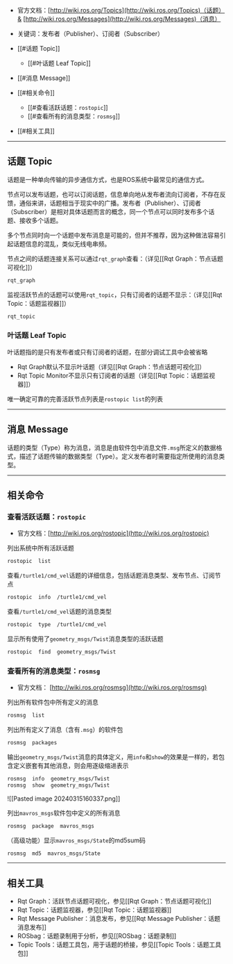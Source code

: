 + 官方文档：[http://wiki.ros.org/Topics](http://wiki.ros.org/Topics)（话题）& [http://wiki.ros.org/Messages](http://wiki.ros.org/Messages)（消息）
+ 关键词：发布者（Publisher）、订阅者（Subscriber）

+ [[#话题 Topic]]
	+ [[#叶话题 Leaf Topic]]
+ [[#消息 Message]]
+ [[#相关命令]]
	+ [[#查看活跃话题：`rostopic`]]
	+ [[#查看所有的消息类型：`rosmsg`]]
+ [[#相关工具]]

---
## 话题 Topic

话题是一种单向传输的异步通信方式，也是ROS系统中最常见的通信方式。

节点可以发布话题，也可以订阅话题，信息单向地从发布者流向订阅者，不存在反馈，通俗来讲，话题相当于现实中的广播。发布者（Publisher）、订阅者（Subscriber）是相对具体话题而言的概念，同一个节点可以同时发布多个话题、接收多个话题。

多个节点同时向一个话题中发布消息是可能的，但并不推荐，因为这种做法容易引起话题信息的混乱，类似无线电串频。

节点之间的话题连接关系可以通过`rqt_graph`查看：（详见[[Rqt Graph：节点话题可视化]]）

```bash
rqt_graph
```

监视活跃节点的话题可以使用`rqt_topic`，只有订阅者的话题不显示：（详见[[Rqt Topic：话题监视器]]）

```bash
rqt_topic
```

### 叶话题 Leaf Topic

叶话题指的是只有发布者或只有订阅者的话题，在部分调试工具中会被省略

+ Rqt Graph默认不显示叶话题（详见[[Rqt Graph：节点话题可视化]]）
+ Rqt Topic Monitor不显示只有订阅者的话题（详见[[Rqt Topic：话题监视器]]）

唯一确定可靠的完善活跃节点列表是`rostopic list`的列表

---
## 消息 Message

话题的类型（Type）称为消息，消息是由软件包中消息文件`.msg`所定义的数据格式，描述了话题传输的数据类型（Type）。定义发布者时需要指定所使用的消息类型。

---
## 相关命令

### 查看活跃话题：`rostopic`

+ 官方文档：[http://wiki.ros.org/rostopic](http://wiki.ros.org/rostopic)

列出系统中所有活跃话题

```bash
rostopic  list
```

查看`/turtle1/cmd_vel`话题的详细信息，包括话题消息类型、发布节点、订阅节点

```bash
rostopic  info  /turtle1/cmd_vel
```

查看`/turtle1/cmd_vel`话题的消息类型

```bash
rostopic  type  /turtle1/cmd_vel
```

显示所有使用了`geometry_msgs/Twist`消息类型的活跃话题

```bash
rostopic  find  geometry_msgs/Twist
```

### 查看所有的消息类型：`rosmsg`

+ 官方文档： [http://wiki.ros.org/rosmsg](http://wiki.ros.org/rosmsg)

列出所有软件包中所有定义的消息

```bash
rosmsg  list
```

列出所有定义了消息（含有`.msg`）的软件包

```bash
rosmsg  packages
```

输出`geometry_msgs/Twist`消息的具体定义，用`info`和`show`的效果是一样的，若包含定义嵌套有其他消息，则会用逐级缩进表示

```bash
rosmsg  info  geometry_msgs/Twist
rosmsg  show  geometry_msgs/Twist
```

![[Pasted image 20240315160337.png]]

列出`mavros_msgs`软件包中定义的所有消息

```bash
rosmsg  package  mavros_msgs
```

（高级功能）显示`mavros_msgs/State`的md5sum码

```bash
rosmsg  md5  mavros_msgs/State
```

---
## 相关工具

+ Rqt Graph：活跃节点话题可视化，参见[[Rqt Graph：节点话题可视化]]
+ Rqt Topic：话题监视器，参见[[Rqt Topic：话题监视器]]
+ Rqt Message Publisher：消息发布，参见[[Rqt Message Publisher：话题消息发布]]
+ ROSbag：话题录制用于分析，参见[[ROSbag：话题录制]]
+ Topic Tools：话题工具包，用于话题的桥接，参见[[Topic Tools：话题工具包]]